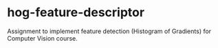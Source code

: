 # hog-feature-descriptor
Assignment to implement feature detection (Histogram of Gradients) for Computer Vision course.
